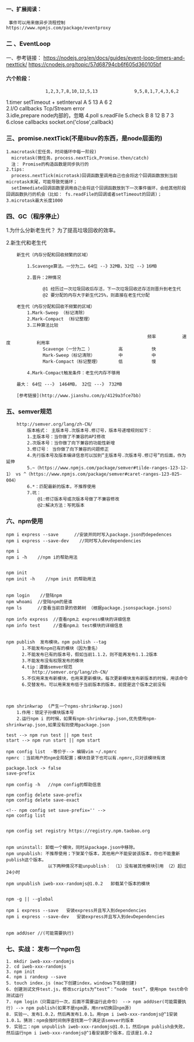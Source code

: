 #### 一、扩展阅读： ####
     事件可以用来做异步流程控制   
    https://www.npmjs.com/package/eventproxy
### 二 、EventLoop ###

一、参考链接：
   https://nodejs.org/en/docs/guides/event-loop-timers-and-nexttick/
   https://cnodejs.org/topic/57d68794cb6f605d360105bf
####  六个阶段： ####
                   1,2,3,7,8,10,12,5,13              9,5,8,1,7,4,3,6,2

1.timer           setTimeout + setInterval     A  5 13                     A 6   2    
2.I/O callbacks       Tcp/Stream error        
3.idle,prepare         node内部的，忽略
4.poll                  s.readFile
5.check                                        B   8 12                     B 7   3
6.close callbacks   socket.on('close',callback)

###  三、promise.nextTick(不是libuv的东西，是node层面的)  ###
    1.macrotask(宏任务，时间循环中每一阶段)  
      microtask(微任务，process.nextTick,Promise.then/catch)  
      注： Promise的构造函数是同步执行的  
    2.tips:
      process.nextTick(microtask)回调函数里调用自己也会将这个回调函数放到当前microtask末尾，可能导致死循环；
      setImmediate回调函数里调用自己会将这个回调函数放到下一次事件循环，会给其他阶段回调函数执行的机会（比如： fs.readFile的回调或者setTimeout的回调)；
    3.microtask最大长度1000
### 四、GC（程序停止） ###
   1.为什么分新老生代？  为了提高垃圾回收的效率。

   2.新生代和老生代

        新生代（内存分配和回收频繁的区域）

            1.Scavenge算法。一分为二。64位 --》32MB，32位 --》16MB

            2.晋升：2种情况

                  @1 经历过一次垃圾回收后存活，下一次垃圾回收还存活则晋升到老生代
                  @2 要分配的内存大于新生代25%，则直接在老生代分配
        
        老生代（内存分配和回收不频繁的区域）
            1.Mark-Sweep （标记清除）
            2.Mark-Compact （标记整理）
            3.三种算法比较

                                                          频率          速度          利用率         
                  Scavenge（一分为二 ）          高           快                
                  Mark-Sweep（标记清除）         中           中
                  Mark-Compact（标记整理）       低           慢

            4.Mark-Compact触发条件：老生代内存不够用

        最大： 64位 ---》 1464MB， 32位 ---》 732MB

        [参考链接](http://www.jianshu.com/p/4129a3fce7bb)
### 五、semver规范  ### 
        http://semver.org/lang/zh-CN/
            版本格式： 主版本号.次版本号.修订号，版本号递增规则如下：
            1.主版本号：当你做了不兼容的API修改
            2.次版本号：当你做了向下兼容的功能性新增
            3.修订号： 当你做了向下兼容的问题修正
            4.先行版本号及版本编译信息可以加到“主版本号.次版本号.修订号”的后面，作为延伸
            5.~（https://www.npmjs.com/package/semver#tilde-ranges-123-12-1） vs ^（https://www.npmjs.com/package/semver#caret-ranges-123-025-004）
            6.*：匹配最新的版本，不推荐使用
            7.坑：
                @1:修订版本号或次版本号做了不兼容修改
                @2:解决方法：写死版本

### 六、npm使用 ### 
    npm i express --save      //安装并同时写入package.json的depedences
    npm i express --save-dev    //同时写入devdependencies

    npm i        
    npm i -h    //npm i的帮助用法


    npm init 
    npm init -h    //npm init 的帮助用法


    npm login    //登陆npm 
    npm whoami  //登陆npm的是谁
    npm ls      //查看当前目录的依赖树 （根据package.jsonspackage.jsons）

    npm info express  //查看npm上 express模块的详细信息
    npm info test     //查看npm上 test模块的详细信息


    npm publish  发布模块。npm publish --tag
          1.不能发布npm已有的模块（因为重名）
          2.不能发布已有的版本号，假如当前1.1.2，则不能再发布1.1.2版本
          3.不能发布没有权限发布的模块
          4.tip：遵循semver规范
              http://semver.org/lang/zh-CN/
          5.不仅用来发布新模块，也用来更新模块。每次更新模块发布新版本的时候，用该命令
          6.交替发布。可以用来发布低于当前版本的版本，前提是这个版本之前没有
            


    npm shrinkwrap  (产生一个npms-shrinkwrap.json)
        1.作用：锁定子孙模块版本号
        2.运行npm i 的时候，如果有npm-shrinkwrap.json,优先使用npm-shrinkwrap.json,如果没有则使用package.json

    test --> npm run test || npm test
    start --> npm run start || npm start

    npm config list  -等价于--> 编辑vim ~/.npmrc
    npmrc ：当前用户的npm全局配置；模块目录下也可以有.npmrc,只对该模块有效

    package.lock -> false
    save-prefix 

    npm config -h   //npm config的帮助信息

    npm config delete save-prefix
    npm config delete save-exact

    <!-- npm config set save-prefix='' -->
    npm config list   


    npm config set registry https://registry.npm.taobao.org 


    npm uninstall: 卸载一个模块，同时从package.json中移除。
    npm unpublish: 不推荐使用；下架某个版本，其他用户不能安装该版本，你也不能重新publish这个版本。
                    以下两种情况不能unpublish： （1）没有被其他模块引用 （2）超过24小时

    npm unpublish iweb-xxx-randomjs@1.0.2   卸载某个版本的模块


    npm -g || --global

    npm i express --save   安装express并且写入到dependencies
    npm i express --save-dev   安装express并且写入到devDependencies


    npm addUser //(可能需要执行)

### 七、实战： 发布一个npm包 ###
    1. mkdir iweb-xxx-randomjs
    2. cd iweb-xxx-randomjs
    3. npm init
    4. npm i randexp --save
    5. touch index.js (mac下创建index，windows下右键创建)
    6. 创建测试文件test.js，修改scripts为“test”：“node  test”，使用npm test命令测试运行
    7. npm login（只需运行一次，后面不需要运行此命令） --> npm addUser(可能需要执行) --> npm publish(如果不是npm源，用nrm切换回npm源)
    8. 实验一、发布1.0.2，然后再发布1.0.1。用npm i iweb-xxx-randomjs@^1安装1.0.1。猜测：npm会按时间倒序查找第一个满足该semver的版本
    9. 实验二：npm unpublish iweb-xxx-randomjs@1.0.1，然后npm publish会失败，然后运行npm i iweb-xxx-randomjs@^1看安装那个版本，应该是1.0.2